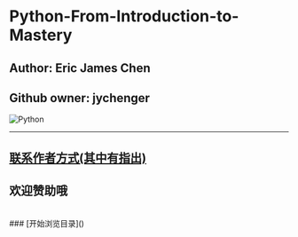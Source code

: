 # Python-From-Introduction-to-Mastery
## Author: Eric James Chen
## Github owner: jychenger

![Python](https://www.python.org/static/img/python-logo@2x.png)
***
## [联系作者方式(其中有指出)](https://jychenger.github.io/jychenger)
## 欢迎赞助哦
<br>
### [开始浏览目录]()
